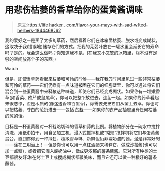 # 用悲伤枯萎的香草给你的蛋黄酱调味

> 原文:[https://life hacker . com/flavor-your-mayo-with-sad-wilted-herbers-1844468262](https://lifehacker.com/flavor-your-mayo-with-sad-wilted-herbs-1844468262)

我的爱好之一是买了太多的草药，然后看着它们在冰箱里枯萎、脱水或变成糊状，这取决于我(错误地)储存它们的方式。把我的芫荽叶放在一罐水里会延长它的寿命吗？是的。我会这么做吗？你知道我不是。(在我又小又笨的冰箱里，根本没有足够的空间放高个子的东西。)

Watch

但是，即使当草药看起来枯萎和可怜的时候——我在我的时间里见过一些非常枯萎和可怜的草药——它们仍然有一点味道被困在它们的细胞壁里，你可以通过将它们混合到一些蛋黄酱中来释放这种味道，即使它们已经变成糊状。如果你有一堆嫩香草(如香菜、欧芹或鼠尾草)，你可以把整个放进去，连茎一起。如果你的药草看起来很悲惨，但是木质的(像迷迭香和百里香)，你需要先把它们从茎上去掉。你也可以把枯萎、苍白的葱扔进去——包括 [的根](https://lifehacker.com/this-dip-uses-every-part-of-the-green-onion-even-the-r-1828055849)——如果你的农产品抽屉里有任何枯萎的葱的话。

目标是一杯蛋黄酱对一杯粗略切碎的香草和蒜的比例。将植物部分在一碗水中搅拌清洗，用纸巾拍干，用食品加工机、浸入式搅拌机或“常规”搅拌机将它们与蛋黄酱混合，直到你得到一种绿色、超级香草味、新鲜但仍非常奶油的酱。这是非常好的——涂在三明治上！—但是你也可以用一点红酒醋来稀释它，做成沙拉酱(也可以加一点糖)，或者把它混入酸奶油中，做成更浓郁的薯条蘸酱。它对所有种类的土豆都很友好:淋在烤土豆上或搅成糊状都很美味，而且它还可以做一种极好的薯条蘸酱。